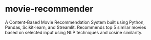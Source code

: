 # movie-recommender
 A Content-Based Movie Recommendation System built using Python, Pandas, Scikit-learn, and Streamlit. Recommends top 5 similar movies based on selected input using NLP techniques and cosine similarity.
